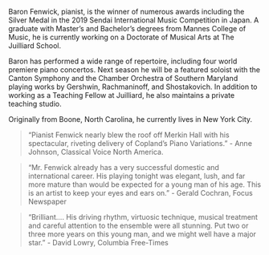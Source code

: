 Baron Fenwick, pianist, is the winner of numerous awards including the Silver Medal in the 2019 Sendai International Music Competition in Japan. A graduate with Master’s and Bachelor’s degrees from Mannes College of Music, he is currently working on a Doctorate of Musical Arts at The Juilliard School.

Baron has performed a wide range of repertoire, including four world premiere piano concertos. Next season he will be a featured soloist with the Canton Symphony and the Chamber Orchestra of Southern Maryland playing works by Gershwin, Rachmaninoff, and Shostakovich. In addition to working as a Teaching Fellow at Juilliard, he also maintains a private teaching studio.

Originally from Boone, North Carolina, he currently lives in New York City.


> “Pianist Fenwick nearly blew the roof off Merkin Hall with his spectacular, riveting delivery of Copland’s Piano Variations.” - Anne Johnson, Classical Voice North America.

> “Mr. Fenwick already has a very successful domestic and international career. His playing tonight was elegant, lush, and far more mature than would be expected for a young man of his age. This is an artist to keep your eyes and ears on.” - Gerald Cochran, Focus Newspaper

> “Brilliant…. His driving rhythm, virtuosic technique, musical treatment and careful attention to the ensemble were all stunning. Put two or three more years on this young man, and we might well have a major star.” - David Lowry, Columbia Free-Times
